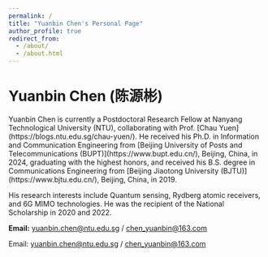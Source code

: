 ```yaml
---
permalink: /
title: "Yuanbin Chen's Personal Page"
author_profile: true
redirect_from:
  - /about/
  - /about.html
---
```


<!-- 添加学术风格标题 -->
<h1 class="bio-title">Yuanbin Chen (陈源彬)</h1>

<!-- 个人简介部分 -->
<div class="bio-text">
Yuanbin Chen is currently a Postdoctoral Research Fellow at Nanyang Technological University (NTU), collaborating with Prof. [Chau Yuen](https://blogs.ntu.edu.sg/chau-yuen/). He received his Ph.D. in Information and Communication Engineering from [Beijing University of Posts and Telecommunications (BUPT)](https://www.bupt.edu.cn/), Beijing, China, in 2024, graduating with the highest honors, and received his B.S. degree in Communications Engineering from [Beijing Jiaotong University (BJTU)](https://www.bjtu.edu.cn/), Beijing, China, in 2019.

His research interests include Quantum sensing, Rydberg atomic receivers, and 6G MIMO technologies. He was the recipient of the National Scholarship in 2020 and 2022.

</div>

<!-- Email 部分 -->
<p><strong>Email:</strong> 
  <a class="bio-email" href="mailto:yuanbin.chen@ntu.edu.sg">yuanbin.chen@ntu.edu.sg</a> /
  <a class="bio-email" href="mailto:chen_yuanbin@163.com">chen_yuanbin@163.com</a>
</p>















Email: [yuanbin.chen@ntu.edu.sg](mailto:yuanbin.chen@ntu.edu.sg) / [chen_yuanbin@163.com](mailto:chen_yuanbin@163.com)
</div>

